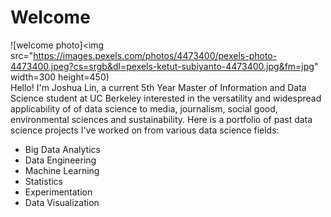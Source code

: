 # Welcome
![welcome photo]<img src="https://images.pexels.com/photos/4473400/pexels-photo-4473400.jpeg?cs=srgb&dl=pexels-ketut-subiyanto-4473400.jpg&fm=jpg" width=300 height=450)  
Hello! I'm Joshua Lin, a current 5th Year Master of Information and Data Science student at UC Berkeley interested in the versatility and widespread applicability of of data science to media, journalism, social good, environmental sciences and sustainability. Here is a portfolio of past data science projects I've worked on from various data science fields:
- Big Data Analytics
- Data Engineering
- Machine Learning
- Statistics
- Experimentation
- Data Visualization
